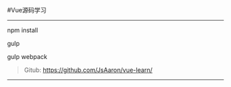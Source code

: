 
#Vue源码学习

****
npm install

gulp

gulp webpack

>Gitub: <https://github.com/JsAaron/vue-learn/>

****



